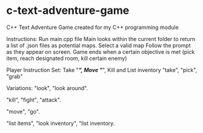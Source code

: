 # c-text-adventure-game
C++ Text Adventure Game created for my C++ programming module

Instructions:
Run main.cpp file
Main looks within the current folder to return a list of .json files as potential maps.
Select a valid map
Follow the prompt as they appear on screen.
Game ends when a certain objective is met (pick item, reach designated room, kill certain enemy)

Player Instruction Set: Take "___", Move "___", Kill and List inventory
"take", "pick", "grab" 

Variations:
"look", "look around".

"kill", "fight", "attack".

"move", "go". 

"list items", "look inventory", "list inventory.
